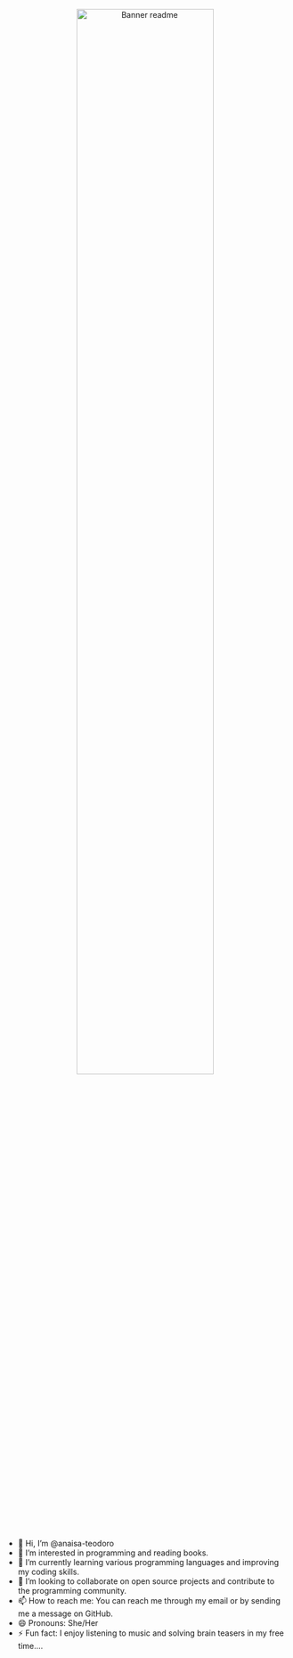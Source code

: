 <p align="center">
    <img src="https://github.com/anaisa-teodoro/modulo1/assets/159851571/790ebddb-a3a5-4440-88af-44a852f3c24c" alt="Banner readme" style="width:70%;">
</p>


- 👋 Hi, I’m @anaisa-teodoro
- 👀 I’m interested in programming and reading books.
- 🌱 I’m currently learning various programming languages and improving my coding skills.
- 💞️ I’m looking to collaborate on open source projects and contribute to the programming community.
- 📫 How to reach me: You can reach me through my email or by sending me a message on GitHub.
- 😄 Pronouns: She/Her
- ⚡ Fun fact: I enjoy listening to music and solving brain teasers in my free time....

<!---
anaisa-teodoro/anaisa-teodoro is a ✨ special ✨ repository because its `README.md` (this file) appears on your GitHub profile.
You can click the Preview link to take a look at your changes.
--->
